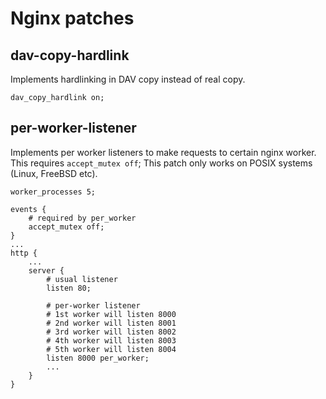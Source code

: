 # Nginx patches

## dav-copy-hardlink

Implements hardlinking in DAV copy instead of real copy.

    dav_copy_hardlink on;

## per-worker-listener

Implements per worker listeners to make requests to
certain nginx worker. This requires `accept_mutex off`;
This patch only works on POSIX systems (Linux, FreeBSD etc).

    worker_processes 5;

    events {
        # required by per_worker
        accept_mutex off;
    }
    ...
    http {
        ...
        server {
            # usual listener
            listen 80;

            # per-worker listener
            # 1st worker will listen 8000
            # 2nd worker will listen 8001
            # 3rd worker will listen 8002
            # 4th worker will listen 8003
            # 5th worker will listen 8004
            listen 8000 per_worker;
            ...
        }
    }
